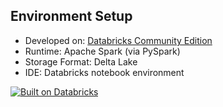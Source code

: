 ## Environment Setup

- Developed on: [Databricks Community Edition](https://community.cloud.databricks.com/)
- Runtime: Apache Spark (via PySpark)
- Storage Format: Delta Lake
- IDE: Databricks notebook environment

[![Built on Databricks](https://img.shields.io/badge/built%20on-Databricks-red?logo=databricks)](https://databricks.com/)
